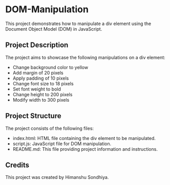 # DOM-Manipulation

This project demonstrates how to manipulate a div element using the Document Object Model (DOM) in JavaScript.

## Project Description

The project aims to showcase the following manipulations on a div element:
- Change background color to yellow
- Add margin of 20 pixels
- Apply padding of 10 pixels
- Change font size to 18 pixels
- Set font weight to bold
- Change height to 200 pixels
- Modify width to 300 pixels

## Project Structure
The project consists of the following files:

- index.html: HTML file containing the div element to be manipulated.
- script.js: JavaScript file for DOM manipulation.
- README.md: This file providing project information and instructions.

## Credits
This project was created by Himanshu Sondhiya.